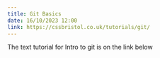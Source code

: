 ```yaml
---
title: Git Basics
date: 16/10/2023 12:00
link: https://cssbristol.co.uk/tutorials/git/
---
```

The text tutorial for Intro to git is on the link below
